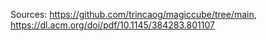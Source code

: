 Sources: https://github.com/trincaog/magiccube/tree/main, https://dl.acm.org/doi/pdf/10.1145/384283.801107
